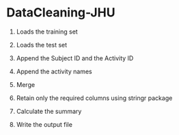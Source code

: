 # DataCleaning-JHU


1) Loads the training set 

2) Loads the test set 

3) Append the Subject ID and the Activity ID 

4) Append the activity names 

5) Merge 

6) Retain only the required columns using stringr package 

7) Calculate the summary 

8) Write the output file 
  
